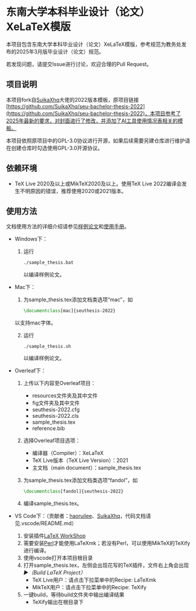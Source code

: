# 东南大学本科毕业设计（论文）XeLaTeX模版

本项目包含东南大学本科毕业设计（论文）XeLaTeX模版，参考规范为教务处发布的2025年3月版毕业设计（论文）规范。

若发现问题，请提交Issue进行讨论，欢迎合理的Pull Request。

## 项目说明

本项目fork自[SuikaXhq](https://github.com/SuikaXhq)大佬的2022版本模板，原项目链接[https://github.com/SuikaXhq/seu-bachelor-thesis-2022](https://github.com/SuikaXhq/seu-bachelor-thesis-2022)，本项目参考了2025年最新的要求，对封面进行了修改，并添加了AI工具使用情况表相关的模板。

本项目依照原项目中的GPL-3.0协议进行开源，如果后续需要另建仓库进行维护请在创建仓库时勾选使用GPL-3.0开源协议。

## 依赖环境

- TeX Live 2020及以上或MikTeX2020及以上。使用TeX Live 2022编译会发生不明原因的错误，推荐使用2020或2021版本。

## 使用方法

文档使用方法的详细介绍请参见[样例论文](https://github.com/QZero233/seu-bachelor-thesis-2025/master/sample_thesis.pdf)和[使用手册](https://github.com/QZero233/seu-bachelor-thesis-2025/master/使用手册/seuthesis-2022-manual-1.1.0.pdf)。

- Windows下：

  1. 运行

     ```cmd
     ./sample_thesis.bat
     ```
     以编译样例论文。
- Mac下：

  1. 为sample_thesis.tex添加文档类选项“mac”，如

     ```latex
     \documentclass[mac]{seuthesis-2022}
     ```

  以支持mac字体。

  2. 运行

     ```shell
     ./sample_thesis.sh
     ```
     以编译样例论文。
- Overleaf下：

  1. 上传以下内容至Overleaf项目：

     - resources文件夹及其中文件
     - fig文件夹及其中文件
     - seuthesis-2022.cfg
     - seuthesis-2022.cls
     - sample_thesis.tex
     - reference.bib
  2. 选择Overleaf项目选项：

     - 编译器（Compiler）：XeLaTeX
     - TeX Live版本（TeX Live Version）：2021
     - 主文档（main document）：sample_thesis.tex
  3. 为sample_thesis.tex添加文档类选项“fandol”，如

     ```latex
     \documentclass[fandol]{seuthesis-2022}
     ```
  4. 编译sample_thesis.tex。
- VS Code下：（贡献者：[haoruilee](https://github.com/haoruilee)、[SuikaXhq](https://github.com/SuikaXhq)，代码文档请见.vscode/README.md）

  1. 安装插件[LaTeX WorkShop](https://marketplace.visualstudio.com/items?itemName=James-Yu.latex-workshop)
  2. 需要安装[Perl](https://strawberryperl.com/)才能使用LaTeXmk；若没有Perl，可以使用MikTeX的TeXify进行编译。
  3. 使用vscode打开本项目根目录
  4. 打开sample_thesis.tex，左侧会出现花写的TeX插件，文件右上角会出现 *▶︎（Build LaTeX Project）*
     - TeX Live用户：请点击下拉菜单中的Recipe: LaTeXmk
     - MikTeX用户：请点击下拉菜单中的Recipe: TeXify
  5. 一键build，等待build文件夹中输出编译结果
     - TeXify输出在根目录下
